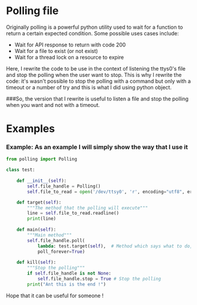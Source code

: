 Polling file 
=============

Originally polling is a powerful python utility used to wait for a function to return a certain expected condition.
Some possible uses cases include:

- Wait for API response to return with code 200
- Wait for a file to exist (or not exist)
- Wait for a thread lock on a resource to expire

Here, I rewrite the code to be use in the context of listening the ttys0's file and stop the polling when the user
want to stop. This is why I rewrite the code: it's wasn't possible to stop the polling with a command but only with a 
timeout or a number of try and this is what I did using python object.

###So, the version that I rewrite is useful to listen a file and stop the polling when you want and not with a timeout.

# Examples

### Example: As an example I will simply show the way that I use it

```python
from polling import Polling

class test:
    
    def __init__(self):
        self.file_handle = Polling()
        self.file_to_read = open('/dev/ttsy0', 'r', encoding="utf8", errors='ignore')

    def target(self):
        """The method that the polling will execute"""
        line = self.file_to_read.readline()
        print(line)
    
    def main(self):
        """Main method"""
        self.file_handle.poll(
            lambda: test.target(self),  # Method which says what to do,
            poll_forever=True)
    
    def kill(self):
        """Stop the polling"""
        if self.file_handle is not None:
            self.file_handle.stop = True # Stop the polling
        print("Ant this is the end !")
```

Hope that it can be useful for someone !